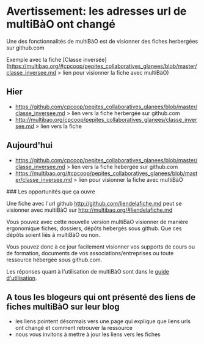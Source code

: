# Avertissement: les adresses url de multiBàO ont changé

Une des fonctionnalités de multiBàO est de visionner des fiches herbergées sur github.com

Exemple avec la fiche [Classe inversée](https://multibao.org/#cpcoop/pepites_collaboratives_glanees/blob/master/classe_inversee.md > lien pour visionner la fiche avec multiBàO)

## Hier

* https://github.com/cpcoop/pepites_collaboratives_glanees/blob/master/classe_inversee.md > lien vers la fiche herbergée sur github.com
* http://multibao.org/cpcoop/pepites_collaboratives_glanees/classe_inversee.md > lien vers la fiche

## Aujourd'hui

* https://github.com/cpcoop/pepites_collaboratives_glanees/blob/master/classe_inversee.md > lien vers la fiche hebergée sur github.com
* https://multibao.org/#cpcoop/pepites_collaboratives_glanees/blob/master/classe_inversee.md > lien pour visionner la fiche avec multiBàO

### Les opportunités que ça ouvre

Une fiche avec l'url github http://github.com/liendelafiche.md peut se visionner avec multiBàO sur http://multibao.org/#liendelafiche.md

Vous pouvez avec cette nouvelle version multiBàO visionner de manière ergonomique fiches, dossiers, dépôts hebergés sous github. Que ces dépôts soient liés à multiBàO ou non.

Vous pouvez donc à ce jour facilement visionner vos supports de cours ou de formation, documents de vos associations/entreprises ou toute ressource hébergée sous github.com.

Les réponses quant à l'utilisation de multiBàO sont dans le [guide d'utilisation](#multibao/documentation/blob/master/README.md).

## A tous les blogeurs qui ont présenté des liens de fiches multiBàO sur leur blog

* les liens pointent désormais vers une page qui explique que liens urls ont changé et comment retrouver la ressource
* nous vous invitons à mettre à jour les liens vers les fiches
